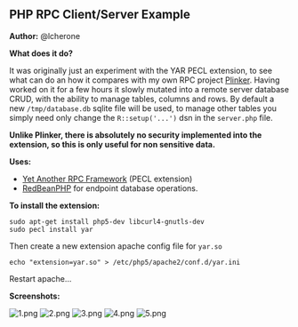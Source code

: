 PHP RPC Client/Server Example
---
**Author:** @lcherone

**What does it do?**

It was originally just an experiment with the YAR PECL extension, to see what can do an how it compares with my own RPC project [Plinker](https://bitbucket.org/plinker/example). Having worked on it for a few hours it slowly mutated into a remote server database CRUD, with the ability to manage tables, columns and rows. By default a new `/tmp/database.db` sqlite file will be used, to manage other tables you simply need only change the `R::setup('...')` dsn in the `server.php` file.

**Unlike Plinker, there is absolutely no security implemented into the extension, so this is only useful for non sensitive data.**

**Uses:** 

 - [Yet Another RPC Framework](http://php.net/manual/en/book.yar.php) (PECL extension)
 - [RedBeanPHP](http://www.redbeanphp.com) for endpoint database operations.

**To install the extension:**

    sudo apt-get install php5-dev libcurl4-gnutls-dev
    sudo pecl install yar

Then create a new extension apache config file for `yar.so`

    echo "extension=yar.so" > /etc/php5/apache2/conf.d/yar.ini

Restart apache...

**Screenshots:**

![1.png](https://bitbucket.org/repo/AB97Kz/images/420884455-1.png)
![2.png](https://bitbucket.org/repo/AB97Kz/images/404006128-2.png)
![3.png](https://bitbucket.org/repo/AB97Kz/images/1043424688-3.png)
![4.png](https://bitbucket.org/repo/AB97Kz/images/1533580200-4.png)
![5.png](https://bitbucket.org/repo/AB97Kz/images/689375255-5.png)